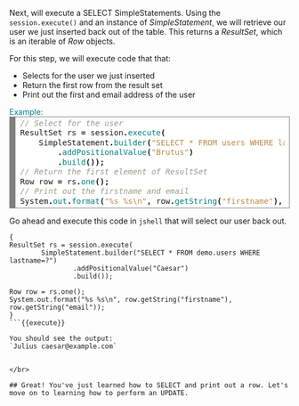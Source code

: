 Next, will execute a SELECT SimpleStatements. Using the `session.execute()` and an instance of *SimpleStatement*, we will retrieve our user we just inserted back out of the table. This returns a *ResultSet*, which is an iterable of *Row* objects.

For this step, we will execute code that that:
 * Selects for the user we just inserted
 * Return the first row from the result set
 * Print out the first and email address of the user

<summary style="color:teal">Example:</summary>
<div style="background: #ffffff; overflow:auto;width:auto;border:solid gray;border-width:.1em .1em .1em .8em;padding:.2em .6em;"><pre style="margin: 0; line-height: 125%"><span style="color: #999988; font-style: italic">// Select for the user</span>
ResultSet rs <span style="font-weight: bold">=</span> session<span style="font-weight: bold">.</span><span style="color: #008080">execute</span><span style="font-weight: bold">(</span>
    SimpleStatement<span style="font-weight: bold">.</span><span style="color: #008080">builder</span><span style="font-weight: bold">(</span><span style="color: #bb8844">&quot;SELECT * FROM users WHERE lastname=?&quot;</span><span style="font-weight: bold">)</span>
        <span style="font-weight: bold">.</span><span style="color: #008080">addPositionalValue</span><span style="font-weight: bold">(</span><span style="color: #bb8844">&quot;Brutus&quot;</span><span style="font-weight: bold">)</span>
        <span style="font-weight: bold">.</span><span style="color: #008080">build</span><span style="font-weight: bold">());</span>
<span style="color: #999988; font-style: italic">// Return the first element of ResultSet                        </span>
Row row <span style="font-weight: bold">=</span> rs<span style="font-weight: bold">.</span><span style="color: #008080">one</span><span style="font-weight: bold">();</span>                  
<span style="color: #999988; font-style: italic">// Print out the firstname and email</span>
System<span style="font-weight: bold">.</span><span style="color: #008080">out</span><span style="font-weight: bold">.</span><span style="color: #008080">format</span><span style="font-weight: bold">(</span><span style="color: #bb8844">&quot;%s %s\n&quot;</span><span style="font-weight: bold">,</span> row<span style="font-weight: bold">.</span><span style="color: #008080">getString</span><span style="font-weight: bold">(</span><span style="color: #bb8844">&quot;firstname&quot;</span><span style="font-weight: bold">),</span> row<span style="font-weight: bold">.</span><span style="color: #008080">getString</span><span style="font-weight: bold">(</span><span style="color: #bb8844">&quot;email&quot;</span><span style="font-weight: bold">));</span>
</pre></div>


Go ahead and execute this code in `jshell` that will select our user back out.
```
{
ResultSet rs = session.execute(
        SimpleStatement.builder("SELECT * FROM demo.users WHERE lastname=?")
                .addPositionalValue("Caesar")
                .build());

Row row = rs.one();
System.out.format("%s %s\n", row.getString("firstname"), row.getString("email"));
}
```{{execute}}

You should see the output:
`Julius caesar@example.com`


</br>

## Great! You've just learned how to SELECT and print out a row. Let's move on to learning how to perform an UPDATE.         
